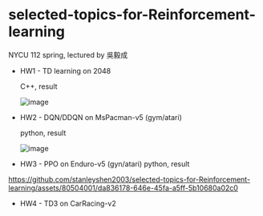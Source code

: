 # selected-topics-for-Reinforcement-learning
NYCU 112 spring, lectured by 吳毅成

- HW1 - TD learning on 2048
  
  C++, result


  ![image](https://github.com/stanleyshen2003/selected-topics-for-Reinforcement-learning/assets/80504001/0181bc8e-4b09-4260-b646-228311df347a)

- HW2 - DQN/DDQN on MsPacman-v5 (gym/atari)
  
  python, result

  
  ![image](https://github.com/stanleyshen2003/selected-topics-for-Reinforcement-learning/assets/80504001/75b06d3d-ff74-4f75-8879-bb5a26217ed0)

- HW3 - PPO on Enduro-v5 (gyn/atari)
  python, result
  
https://github.com/stanleyshen2003/selected-topics-for-Reinforcement-learning/assets/80504001/da836178-646e-45fa-a5ff-5b10680a02c0


- HW4 - TD3 on CarRacing-v2
